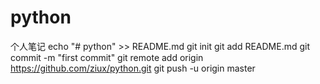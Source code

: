 # python
个人笔记
echo "# python" >> README.md
git init
git add README.md
git commit -m "first commit"
git remote add origin https://github.com/ziux/python.git
git push -u origin master

